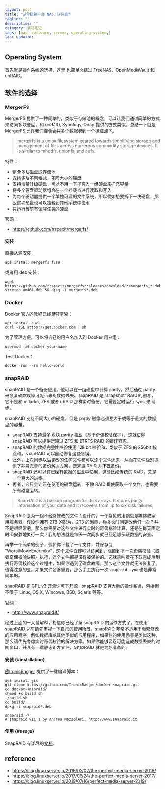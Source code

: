 ```yaml
---
layout: post
title: "从零搭建一台 NAS：软件篇"
tagline: ""
description: ""
category: 学习笔记
tags: [nas, software, server, operating-system,]
last_updated:
---
```


## Operating System
首先就是操作系统的选择，[这里](/post/2020/02/nas-operating-system-choice.html) 也简单总结过 FreeNAS，OpenMediaVault 和 unRAID。

## 软件的选择

### MergerFS
MergerFS 提供了一种简单的，类似于存储池的概念，可以让我们通过简单的方式来访问多块硬盘，和 unRAID, Synology, Qnap 提供的方式类似。总结一下就是 MergerFS 允许我们混合合并多个数据卷到一个挂载点下。

> mergerfs is a union filesystem geared towards simplifying storage and management of files across numerous commodity storage devices. It is similar to mhddfs, unionfs, and aufs.

特性：

- 组合多块磁盘成存储池
- 支持多块不同格式，不同大小的硬盘
- 支持增量升级硬盘，可以不用一下子购入一组硬盘来扩充容量
- 将多个硬盘驱动器组合在一个挂载点进行读取和写入
- 为每个驱动器提供一个单独可读的文件系统，所以假如想要拆下一块硬盘，那么这块硬盘也可以挂载到其他系统中使用
- 只运行当前有读写任务的硬盘

官网：

- <https://github.com/trapexit/mergerfs/>

#### 安装
直接从源安装：

	apt install mergerfs fuse

或者用 deb 安装：

	wget https://github.com/trapexit/mergerfs/releases/download/*/mergerfs_*.debian-stretch_amd64.deb && dpkg -i mergerfs*.deb

### Docker

Docker 官方的教程已经足够清晰：

	apt install curl
	curl -sSL https://get.docker.com | sh

为了管理方便，可以将自己的用户名加入到 Docker 用户组：

	usermod -aG docker your-name

Test Docker：

	docker run --rm hello-world


### snapRAID
snapRAID 是一个备份应用，他可以在一组硬盘中计算 parity，然后通过 parity 来恢复磁盘故障可能带来的数据丢失。snapRAID 是 'snapshot' RAID 的缩写，它不是和 mdadm, ZFS 或者 uRAID 那样实时备份，它需要定时运行 sync 来同步。

snapRAID 支持不同大小的硬盘，但是 partiy 磁盘必须要大于或等于最大的数据盘的容量。

- snapRAID 支持最多 6 块 parity 磁盘（基于奇偶校验保护），这就使得 snapRAID 可以提供远超过 ZFS 和 BTRFS RAID 的错误容忍。
- snapRAID 的数据完整性校验使用 128 bit 校验和，类似于 ZFS 的 256bit 校验和，snapRAID 可以自动修复这些错误。
- 此外，上次同步以后更改的任何文件都可以逐个文件还原，从而在文件级别提供了非常完善的备份解决方案。要知道 RAID 并**不是**备份。
- snapRAID 还可以在已经有数据的磁盘中使用，这想比如传统的 RAID，又是一个巨大的进步。
- 再者，它只会让正在使用的磁盘运转，不像 RAID 即使获取一个文件，也需要所有磁盘运转。

> SnapRAID is a backup program for disk arrays. It stores parity information of your data and it recovers from up to six disk failures.

SnapRAID 是为一组不经常修改的文件而设计的，一个常见的用例就是媒体或家用服务器。假设你拥有 2TB 的影片，2TB 的剧集，你多长时间更改他们一次？并不是很经常吧。那么你需要对这些文件进行实时的奇偶校验计算，还是在每天固定时间安静地执行一次？我的想法就是每天一次同步就已经足够保证数据的安全。

再举一个简单的例子，假如你下载了一个文件，并保存为 "WorstMovieEver.mkv"，这个文件立即可以访问到，但直到下一次奇偶校验（或者奇偶校验快照）执行，这个文件都是没有被保护的。这就意味着在下载完成后到执行奇偶校验这个过程中，如果你遇到了磁盘故障，那么这个文件就无法恢复了。值得注意的是，如果文件足够重要，那么手工执行一次 `snapraid sync` 也是非常简单的。

snapRAID 在 GPL v3 开源许可下开源，snapRAID 支持大量的操作系统，包括但不限于 Linux, OS X, Windows, BSD, Solaris 等等。

官网：

- <http://www.snapraid.it/>

经过上面的一大番解释，相信你已经了解 snapRAID 的运作方式了，在使用 snapRAID 之前请先审视一下自己的使用场景。snapRAID 非常不适用于频繁修改的应用程序，例如数据库或其他类似的应用程序，如果你的使用场景是类似这种，那么请优先考虑实时奇偶校验的解决方案。如果你能够容忍可能造成数据丢失的时间窗口，并且有一批静态的大文件，SnapRAID 就是为你准备的。

#### 安装 {#installation}
[@IronicBadger](https://twitter.com/IronicBadger) 提供了一键编译脚本：

    apt install git
    git clone https://github.com/IronicBadger/docker-snapraid.git
    cd docker-snapraid/
    chmod +x build.sh
    ./build.sh
    cd build/
    dpkg -i snapraid*.deb

    snapraid -V
    # snapraid v11.1 by Andrea Mazzoleni, http://www.snapraid.it


#### 使用 {#usage}
SnapRAID 有详尽的[文档](http://www.snapraid.it/manual).

## reference

- <https://blog.linuxserver.io/2016/02/02/the-perfect-media-server-2016/>
- <https://blog.linuxserver.io/2017/06/24/the-perfect-media-server-2017/>
- <https://blog.linuxserver.io/2019/07/16/perfect-media-server-2019/>
